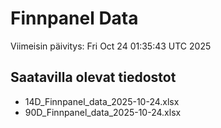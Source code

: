 # Finnpanel Data

Viimeisin päivitys: Fri Oct 24 01:35:43 UTC 2025

## Saatavilla olevat tiedostot
- 14D_Finnpanel_data_2025-10-24.xlsx
- 90D_Finnpanel_data_2025-10-24.xlsx
